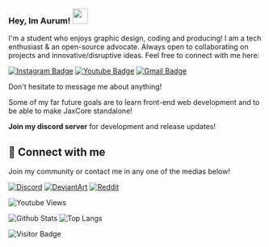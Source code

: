 ### Hey, Im Aurum! <img src="https://raw.githubusercontent.com/aemmadi/aemmadi/master/wave.gif" width="30">

I'm a student who enjoys graphic design, coding and producing!
I am a tech enthusiast & an open-source advocate. Always open to collaborating on projects and innovative/disruptive ideas. Feel free to connect with me here:

[![Instagram Badge](https://img.shields.io/badge/-AurumPlayz-purple?style=flat-square&logo=instagram&logoColor=white&link=https://instagram.com/kanna6501/)](https://instagram.com/aurumplayz)
[![Youtube Badge](https://img.shields.io/badge/-Aurum-darkred?style=flat-square&logo=youtube&logoColor=white&link=https://www.youtube.com/c/koolkanna)](https://www.youtube.com/c/aurumplayz)
[![Gmail Badge](https://img.shields.io/badge/-itzaurum.dev@gmail.com-c14438?style=flat-square&logo=Gmail&logoColor=white&link=mailto:kanna6501@gmail.com)](mailto:itzaurum.dev@gmail.com)

Don't hesitate to message me about anything!

Some of my far future goals are to learn front-end web development and to be able to make JaxCore standalone!

**Join my discord server** for development and release updates!

## 🔗 Connect with me

Join my community or contact me in any one of the medias below!

[![Discord](https://img.shields.io/badge/Discord-7289DA?style=for-the-badge&logo=discord&logoColor=white)](https://discord.gg/ezxTcQgzcz)
[![DeviantArt](https://img.shields.io/badge/DeviantArt-05CC47?style=for-the-badge&logo=deviantart&logoColor=white)](https://www.deviantart.com/herathmlg)
[![Reddit](https://img.shields.io/badge/Reddit-FF4500?style=for-the-badge&logo=reddit&logoColor=white)](https://www.reddit.com/user/HerathMLG)

![Youtube Views](https://img.shields.io/youtube/channel/views/UC6OsXAfG2tlXp3HNsX7xSFg)

![Github Stats](https://github-readme-stats.vercel.app/api?username=aurum490&count_private=true&show_icons=true&include_all_commits=true&theme=merko)
![Top Langs](https://github-readme-stats.vercel.app/api/top-langs/?username=aemmadi&hide=TeX&layout=compact&theme=merko)


![Visitor Badge](https://visitor-badge.laobi.icu/badge?page_id=aurum490)
